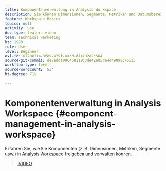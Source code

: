 ```yaml
---
title: Komponentenverwaltung in Analysis Workspace
description: Sie können Dimensionen, Segmente, Metriken und Datumsbereiche direkt in Analysis Workspace verwalten. Sie müssen Ihr Projekt nicht verlassen, während Sie nach einem Segment für die Freigabe suchen.
feature: Workspace Basics
topics: null
activity: use
doc-type: feature video
team: Technical Marketing
kt: 1988
role: User
level: Beginner
exl-id: 6778e714-3fe9-479f-aacd-d1e702e2c584
source-git-commit: de2adda096458119c3de42e85de4d49898576113
workflow-type: tm+mt
source-wordcount: '53'
ht-degree: 71%

---
```


# Komponentenverwaltung in Analysis Workspace {#component-management-in-analysis-workspace}

Erfahren Sie, wie Sie Komponenten (z. B. Dimensionen, Metriken, Segmente usw.) in Analysis Workspace freigeben und verwalten können.

>[!VIDEO](https://video.tv.adobe.com/v/24095/?quality=12)
